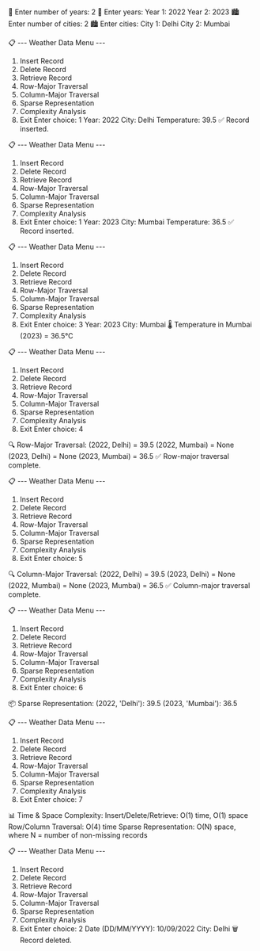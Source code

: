 📅 Enter number of years:
2
📅 Enter years:
Year 1: 2022
Year 2: 2023
🏙️ Enter number of cities:
2
🏙️ Enter cities:
City 1: Delhi
City 2: Mumbai

📋 --- Weather Data Menu ---
1. Insert Record
2. Delete Record
3. Retrieve Record
4. Row-Major Traversal
5. Column-Major Traversal
6. Sparse Representation
7. Complexity Analysis
0. Exit
Enter choice: 1
Year: 2022
City: Delhi
Temperature: 39.5
✅ Record inserted.

📋 --- Weather Data Menu ---
1. Insert Record
2. Delete Record
3. Retrieve Record
4. Row-Major Traversal
5. Column-Major Traversal
6. Sparse Representation
7. Complexity Analysis
0. Exit
Enter choice: 1
Year: 2023
City: Mumbai
Temperature: 36.5
✅ Record inserted.

📋 --- Weather Data Menu ---
1. Insert Record
2. Delete Record
3. Retrieve Record
4. Row-Major Traversal
5. Column-Major Traversal
6. Sparse Representation
7. Complexity Analysis
0. Exit
Enter choice: 3
Year: 2023
City: Mumbai
🌡️ Temperature in Mumbai (2023) = 36.5°C

📋 --- Weather Data Menu ---
1. Insert Record
2. Delete Record
3. Retrieve Record
4. Row-Major Traversal
5. Column-Major Traversal
6. Sparse Representation
7. Complexity Analysis
0. Exit
Enter choice: 4

🔍 Row-Major Traversal:
(2022, Delhi) = 39.5
(2022, Mumbai) = None
(2023, Delhi) = None
(2023, Mumbai) = 36.5
✅ Row-major traversal complete.

📋 --- Weather Data Menu ---
1. Insert Record
2. Delete Record
3. Retrieve Record
4. Row-Major Traversal
5. Column-Major Traversal
6. Sparse Representation
7. Complexity Analysis
0. Exit
Enter choice: 5

🔍 Column-Major Traversal:
(2022, Delhi) = 39.5
(2023, Delhi) = None
(2022, Mumbai) = None
(2023, Mumbai) = 36.5
✅ Column-major traversal complete.

📋 --- Weather Data Menu ---
1. Insert Record
2. Delete Record
3. Retrieve Record
4. Row-Major Traversal
5. Column-Major Traversal
6. Sparse Representation
7. Complexity Analysis
0. Exit
Enter choice: 6

📦 Sparse Representation:
(2022, 'Delhi'): 39.5
(2023, 'Mumbai'): 36.5

📋 --- Weather Data Menu ---
1. Insert Record
2. Delete Record
3. Retrieve Record
4. Row-Major Traversal
5. Column-Major Traversal
6. Sparse Representation
7. Complexity Analysis
0. Exit
Enter choice: 7

📊 Time & Space Complexity:
Insert/Delete/Retrieve: O(1) time, O(1) space
Row/Column Traversal: O(4) time
Sparse Representation: O(N) space, where N = number of non-missing records

📋 --- Weather Data Menu ---
1. Insert Record
2. Delete Record
3. Retrieve Record
4. Row-Major Traversal
5. Column-Major Traversal
6. Sparse Representation
7. Complexity Analysis
0. Exit
Enter choice: 2
Date (DD/MM/YYYY): 10/09/2022
City: Delhi
🗑️ Record deleted.
